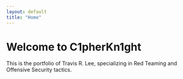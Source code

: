 ```yaml
---
layout: default
title: "Home"
---
```


# Welcome to C1pherKn1ght

This is the portfolio of Travis R. Lee, specializing in Red Teaming and Offensive Security tactics.

